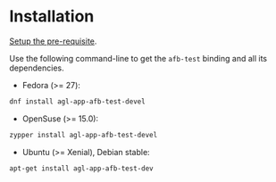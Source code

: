 # Installation

[Setup the pre-requisite](http://docs.automotivelinux.org/master/docs/devguides/en/dev/reference/host-configuration/docs/1_Prerequisites.html).

Use the following command-line to get the `afb-test` binding and all its
dependencies.

* Fedora (>= 27):

```bash
dnf install agl-app-afb-test-devel
```

* OpenSuse (>= 15.0):

```bash
zypper install agl-app-afb-test-devel
```

* Ubuntu (>= Xenial), Debian stable:

```bash
apt-get install agl-app-afb-test-dev
```
